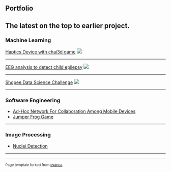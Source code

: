 ## Portfolio
The latest on the top to earlier project.
---

### Machine Learning 

[Haptics Device with chai3d game](/sample_page)
<img src="images/dummy_thumbnail.jpg?raw=true"/>

---
[EEG analysis to detect child epilepsy](/pdf/sample_presentation.pdf)
<img src="images/dummy_thumbnail.jpg?raw=true"/>

---
[Shopee Data Science Challenge](http://example.com/)
<img src="images/dummy_thumbnail.jpg?raw=true"/>

---

### Software Engineering

- [Ad-Hoc Network For Collaboration Among Mobile Devices](http://example.com/)
- [Jumper Frog Game](http://example.com/)

---
### Image Processing
- [Nuclei Detection](http://example.com/)

---




---
<p style="font-size:11px">Page template forked from <a href="https://github.com/evanca/quick-portfolio">evanca</a></p>
<!-- Remove above link if you don't want to attibute -->
